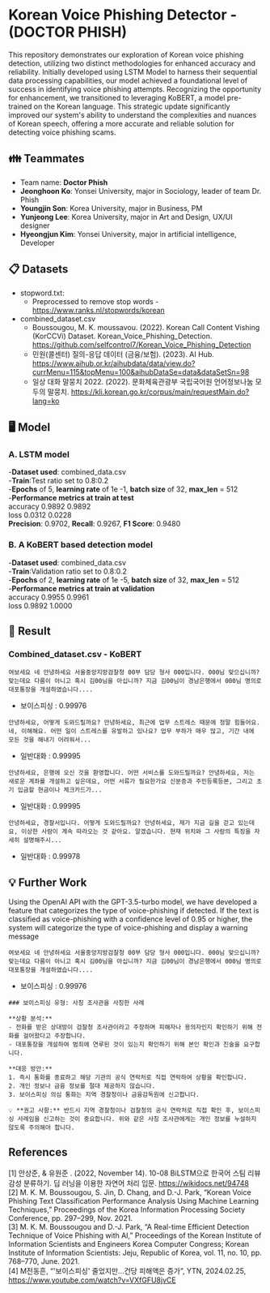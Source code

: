 # Korean Voice Phishing Detector - (DOCTOR PHISH)

This repository demonstrates our exploration of Korean voice phishing detection, utilizing two distinct methodologies for enhanced accuracy and reliability. Initially developed using LSTM Model to harness their sequential data processing capabilities, our model achieved a foundational level of success in identifying voice phishing attempts. Recognizing the opportunity for enhancement, we transitioned to leveraging KoBERT, a model pre-trained on the Korean language. This strategic update significantly improved our system's ability to understand the complexities and nuances of Korean speech, offering a more accurate and reliable solution for detecting voice phishing scams.

## 👪 Teammates
- Team name: **Doctor Phish**
- **Jeonghoon Ko**: Yonsei University, major in Sociology, leader of team Dr. Phish
- **Youngjin Son**: Korea University, major in Business, PM 
- **Yunjeong Lee**: Korea University, major in Art and Design, UX/UI designer 
- **Hyeongjun Kim**: Yonsei University, major in artificial intelligence, Developer

## 📋 Datasets
- stopword.txt: 
    - Preprocessed to remove stop words - https://www.ranks.nl/stopwords/korean
- combined_dataset.csv
    - Boussougou, M. K. moussavou. (2022). Korean Call Content Vishing (KorCCVi) Dataset. Korean_Voice_Phishing_Detection. https://github.com/selfcontrol7/Korean_Voice_Phishing_Detection
    - 민원(콜센터) 질의-응답 데이터 (금융/보험). (2023). AI Hub. https://www.aihub.or.kr/aihubdata/data/view.do?currMenu=115&topMenu=100&aihubDataSe=data&dataSetSn=98
    - 일상 대화 말뭉치 2022. (2022). 문화체육관광부 국립국어원 언어정보나눔 모두의 말뭉치. https://kli.korean.go.kr/corpus/main/requestMain.do?lang=ko

## 🖥 Model
### A. LSTM model

-**Dataset used**: combined_data.csv <br>
-**Train**:Test ratio set to 0.8:0.2 <br>
-**Epochs** of 5, **learning rate** of 1e -1, **batch size** of 32, **max_len** = 512 <br>
-**Performance metrics  at train   at test** <br>
    accuracy          0.9892      0.9892  <br>
    loss              0.0312      0.0228  <br>
**Precision**: 0.9702, **Recall**: 0.9267, **F1 Score**: 0.9480

### B. A KoBERT based detection model

-**Dataset used**: combined_data.csv <br>
-**Train**:Validation ratio set to 0.8:0.2 <br>
-**Epochs** of 2, **learning rate** of 1e -5, **batch size** of 32, **max_len** = 512 <br>
-**Performance metrics  at train   at validation** <br>
    accuracy          0.9955      0.9961  <br>
    loss              0.9892      1.0000  <br>

## 🔖 Result
### **Combined_dataset.csv - KoBERT**
``여보세요 네 안녕하세요 서울중앙지방검찰청 00부 담당 형사 000입니다. 000님 맞으십니까? 맞는데요 다름이 아니고 혹시 김00님을 아십니까? 지금 김00님이 경남은행에서 000님 명의로 대포통장을 개설하였습니다....``
- 보이스피싱 : 0.99976

``안녕하세요, 어떻게 도와드릴까요? 안녕하세요, 최근에 업무 스트레스 때문에 정말 힘들어요. 네, 이해해요. 어떤 일이 스트레스를 유발하고 있나요? 업무 부하가 매우 많고, 기간 내에 모든 것을 해내기 어려워서...``
- 일반대화 : 0.99995

``안녕하세요, 은행에 오신 것을 환영합니다. 어떤 서비스를 도와드릴까요? 안녕하세요, 저는 새로운 계좌를 개설하고 싶은데요, 어떤 서류가 필요한가요 신분증과 주민등록등본, 그리고 초기 입금할 현금이나 체크카드가...``
- 일반대화 : 0.99995

``안녕하세요, 경찰서입니다. 어떻게 도와드릴까요? 안녕하세요, 제가 지금 길을 걷고 있는데요, 이상한 사람이 계속 따라오는 것 같아요. 알겠습니다. 현재 위치와 그 사람의 특징을 자세히 설명해주시...``
- 일반대화 : 0.99978

## 💡 Further Work
Using the OpenAI API with the GPT-3.5-turbo model, we have developed a feature that categorizes the type of voice-phishing if detected. If the text is classified as voice-phishing with a confidence level of 0.95 or higher, the system will categorize the type of voice-phishing and display a warning message

``여보세요 네 안녕하세요 서울중앙지방검찰청 00부 담당 형사 000입니다. 000님 맞으십니까? 맞는데요 다름이 아니고 혹시 김00님을 아십니까? 지금 김00님이 경남은행에서 000님 명의로 대포통장을 개설하였습니다....``
- 보이스피싱 : 0.99976 
```
### 보이스피싱 유형: 사칭 조사관을 사칭한 사례

**상황 분석:**
- 전화를 받은 상대방이 검찰청 조사관이라고 주장하며 피해자나 용의자인지 확인하기 위해 전화를 걸어왔다고 주장합니다.
- 대포통장을 개설하여 범죄에 연루된 것이 있는지 확인하기 위해 본인 확인과 진술을 요구합니다.

**대응 방안:**
1. 즉시 통화를 종료하고 해당 기관의 공식 연락처로 직접 연락하여 상황을 확인합니다.
2. 개인 정보나 금융 정보를 절대 제공하지 않습니다.
3. 보이스피싱 의심 통화는 지역 경찰청이나 금융감독원에 신고합니다.

💡 **권고 사항:** 반드시 지역 경찰청이나 검찰청의 공식 연락처로 직접 확인 후, 보이스피싱 사례임을 신고하는 것이 중요합니다. 위와 같은 사칭 조사관에게는 개인 정보를 누설하지 않도록 주의해야 합니다.
```

## References
[1] 안상준, & 유원준 . (2022, November 14). 10-08 BiLSTM으로 한국어 스팀 리뷰 감성 분류하기. 딥 러닝을 이용한 자연어 처리 입문. https://wikidocs.net/94748 <br>
[2] M. K. M. Boussougou, S. Jin, D. Chang, and D.-J. Park, “Korean Voice Phishing Text Classification Performance Analysis Using Machine Learning Techniques,” Proceedings of the Korea Information Processing Society Conference, pp. 297–299, Nov. 2021. <br>
[3] M. K. M. Boussougou and D.-J. Park, “A Real-time Efficient Detection Technique of Voice Phishing with AI,” Proceedings of the Korean Institute of Information Scientists and Engineers Korea Computer Congress; Korean Institute of Information Scientists: Jeju, Republic of Korea, vol. 11, no. 10, pp. 768–770, June. 2021. <br>
[4] M전동흔, “'보이스피싱' 줄었지만...건당 피해액은 증가”, YTN, 2024.02.25, https://www.youtube.com/watch?v=VXfGFU8jvCE